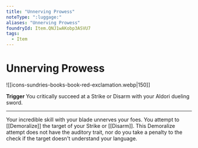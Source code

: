 ```yaml
---
title: "Unnerving Prowess"
noteType: ":luggage:"
aliases: "Unnerving Prowess"
foundryId: Item.QNJ1wAKobp3ASVU7
tags:
  - Item
---
```


# Unnerving Prowess
![[icons-sundries-books-book-red-exclamation.webp|150]]

**Trigger** You critically succeed at a Strike or Disarm with your Aldori dueling sword.

* * *

Your incredible skill with your blade unnerves your foes. You attempt to [[Demoralize]] the target of your Strike or [[Disarm]]. This Demoralize attempt does not have the auditory trait, nor do you take a penalty to the check if the target doesn't understand your language.
